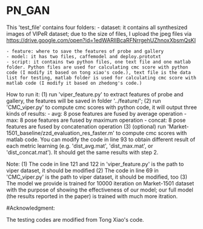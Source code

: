 # PN_GAN
This 'test_file' contains four folders:
    - dataset: it contains all synthesized images of VIPeR dataset; due to the size of files, I upload the jpeg files via  
	https://drive.google.com/open?id=1edWARIlBcaRFNrrgehUZhnoxXbsmQsKI
	
    - feature: where to save the features of probe and gallery
    - model: it has two files, caffemodel and deploy.prototxt
    - script: it contains two python files, one text file and one matlab folder. Python files are used for calculating cmc score with python code (I modify it based on tong xiao's code.), text file is the data list for testing, matlab folder is used for calculating cmc score with matlab code (I modify it based on zhedong's code.)

How to run it:
(1) run 'viper_feature.py' to extract features of probe and gallery, the features will be saved in folder '../feature/';
(2) run 'CMC_viper.py' to compute cmc scores with python code, it will output three kinds of results: 
    - avg: 8 pose features are fused by average operation
    - max: 8 pose features are fused by maximum operation
    - concat: 8 pose features are fused by concatenation operation
(3) (optional) run 'Market-1501_baseline/zzd_evaluation_res_faster.m' to compute cmc scores with matlab code. You can modify the code in line 93 to obtain different result of each metric learning (e.g. 'dist_avg.mat', 'dist_max.mat', or 'dist_concat.mat'). It should get the same results with step 2.

Note: (1) The code in line 121 and 122 in 'viper_feature.py' is the path to viper dataset, it should be modified
      (2) The code in line 69 in 'CMC_viper.py' is the path to viper dataset, it should be modified, too
	  (3) The model we provide is trained for 10000 iteration on Market-1501 dataset with the purpose of showing the effectiveness of our model; our full model (the results reported in the paper) is trained with much more itration.
	  
	  
	  
	  

#Acknowledgment:

The testing codes are modified from Tong Xiao's code. 

 

